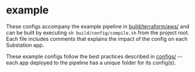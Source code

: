 # example

These configs accompany the example pipeline in [build/terraform/aws/](/build/terraform/aws/) and can be built by executing `sh build/config/compile.sh` from the project root. Each file includes comments that explains the impact of the config on each Substation app.

These example configs follow the best practices described in [configs/](/configs/) -- each app deployed to the pipeline has a unique folder for its config(s).
